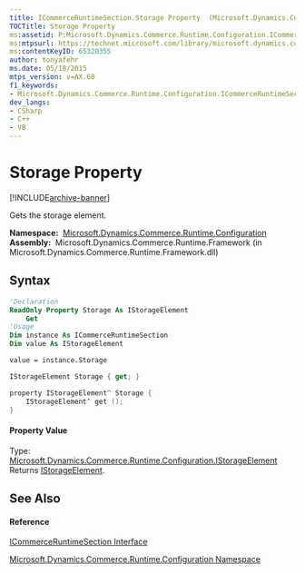 ```yaml
---
title: ICommerceRuntimeSection.Storage Property  (Microsoft.Dynamics.Commerce.Runtime.Configuration)
TOCTitle: Storage Property
ms:assetid: P:Microsoft.Dynamics.Commerce.Runtime.Configuration.ICommerceRuntimeSection.Storage
ms:mtpsurl: https://technet.microsoft.com/library/microsoft.dynamics.commerce.runtime.configuration.icommerceruntimesection.storage(v=AX.60)
ms:contentKeyID: 65320355
author: tonyafehr
ms.date: 05/18/2015
mtps_version: v=AX.60
f1_keywords:
- Microsoft.Dynamics.Commerce.Runtime.Configuration.ICommerceRuntimeSection.Storage
dev_langs:
- CSharp
- C++
- VB
---
```


# Storage Property


[!INCLUDE[archive-banner](includes/archive-banner.md)]

Gets the storage element.

**Namespace:**  [Microsoft.Dynamics.Commerce.Runtime.Configuration](microsoft-dynamics-commerce-runtime-configuration-namespace.md)  
**Assembly:**  Microsoft.Dynamics.Commerce.Runtime.Framework (in Microsoft.Dynamics.Commerce.Runtime.Framework.dll)

## Syntax

``` vb
'Declaration
ReadOnly Property Storage As IStorageElement
    Get
'Usage
Dim instance As ICommerceRuntimeSection
Dim value As IStorageElement

value = instance.Storage
```

``` csharp
IStorageElement Storage { get; }
```

``` c++
property IStorageElement^ Storage {
    IStorageElement^ get ();
}
```

#### Property Value

Type: [Microsoft.Dynamics.Commerce.Runtime.Configuration.IStorageElement](istorageelement-interface-microsoft-dynamics-commerce-runtime-configuration.md)  
Returns [IStorageElement](istorageelement-interface-microsoft-dynamics-commerce-runtime-configuration.md).  

## See Also

#### Reference

[ICommerceRuntimeSection Interface](icommerceruntimesection-interface-microsoft-dynamics-commerce-runtime-configuration.md)

[Microsoft.Dynamics.Commerce.Runtime.Configuration Namespace](microsoft-dynamics-commerce-runtime-configuration-namespace.md)

